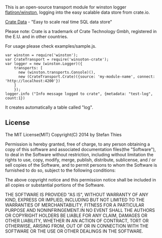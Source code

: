 This is an open-source transport module for winston logger [flatiron/winston](https://github.com/flatiron/winston), logging into the easy scalable data store from crate.io. 


[Crate Data](http://crate.io) - "Easy to scale real time SQL data store" 

Please note: Crate is a trademark of Crate Technology Gmbh, registered in the E.U. and in other countries.


For usage please check examples/sample.js.

```
var winston = require('winston');
var CrateTransport = require('winsoton-crate');
var logger = new (winston.Logger)({
	transports: [
	  new (winston.transports.Console)(),
	  new (CrateTransport.Crate)({source: 'my-module-name', connect: 'http://localhost:4200'})
	]
	});
logger.info ("Info message logged to crate", {metadata: "test-log", count:1})
```

It creates automatically a table called "log". 


## License

The MIT License(MIT)
Copyright(C) 2014 by Stefan Thies

Permission is hereby granted, free of charge, to any person obtaining a copy
of this software and associated documentation files(the "Software"), to deal
in the Software without restriction, including without limitation the rights
to use, copy, modify, merge, publish, distribute, sublicense, and / or sell
copies of the Software, and to permit persons to whom the Software is
furnished to do so, subject to the following conditions:

The above copyright notice and this permission notice shall be included in
all copies or substantial portions of the Software.

THE SOFTWARE IS PROVIDED "AS IS", WITHOUT WARRANTY OF ANY KIND, EXPRESS OR
IMPLIED, INCLUDING BUT NOT LIMITED TO THE WARRANTIES OF MERCHANTABILITY,
FITNESS FOR A PARTICULAR PURPOSE AND NONINFRINGEMENT.IN NO EVENT SHALL THE
AUTHORS OR COPYRIGHT HOLDERS BE LIABLE FOR ANY CLAIM, DAMAGES OR OTHER
LIABILITY, WHETHER IN AN ACTION OF CONTRACT, TORT OR OTHERWISE, ARISING FROM,
OUT OF OR IN CONNECTION WITH THE SOFTWARE OR THE USE OR OTHER DEALINGS IN
THE SOFTWARE.


